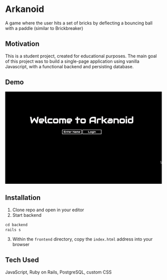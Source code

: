 # Arkanoid

A game where the user hits a set of bricks by deflecting a bouncing ball with a paddle (similar to Brickbreaker) 

## Motivation 

This is a student project, created for educational purposes. The main goal of this project was to build a single-page application using vanilla Javascript, with a functional backend and persisting database. 

## Demo 

![alt-text](https://github.com/p-wong/arkanoid/blob/master/arkanoid_demo.gif)

## Installation 

1. Clone repo and open in your editor
2. Start backend 
```
cd backend 
rails s
```
3. Within the ```frontend``` directory, copy the ```index.html``` address into your browser

## Tech Used

JavaScript, Ruby on Rails, PostgreSQL, custom CSS 
